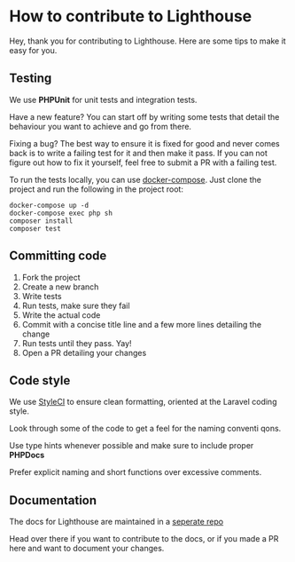 # How to contribute to Lighthouse

Hey, thank you for contributing to Lighthouse. Here are some tips to make
it easy for you.

## Testing

We use **PHPUnit** for unit tests and integration tests.

Have a new feature? You can start off by writing some tests that detail
the behaviour you want to achieve and go from there.

Fixing a bug? The best way to ensure it is fixed for good and never comes
back is to write a failing test for it and then make it pass. If you can
not figure out how to fix it yourself, feel free to submit a PR with a
failing test.  

To run the tests locally, you can use [docker-compose](https://docs.docker.com/compose/install/).
Just clone the project and run the following in the project root:

    docker-compose up -d
    docker-compose exec php sh
    composer install
    composer test

## Committing code

1. Fork the project
1. Create a new branch
1. Write tests
1. Run tests, make sure they fail
1. Write the actual code
1. Commit with a concise title line and a few more lines detailing the change
1. Run tests until they pass. Yay!
1. Open a PR detailing your changes

## Code style

We use [StyleCI](https://styleci.io/) to ensure clean formatting, oriented
at the Laravel coding style.

Look through some of the code to get a feel for the naming conventi qons.

Use type hints whenever possible and make sure to include proper **PHPDocs**

Prefer explicit naming and short functions over excessive comments.

## Documentation

The docs for Lighthouse are maintained in a [seperate repo](https://github.com/nuwave/lighthouse-docs)

Head over there if you want to contribute to the docs, or if you made a PR
here and want to document your changes.
